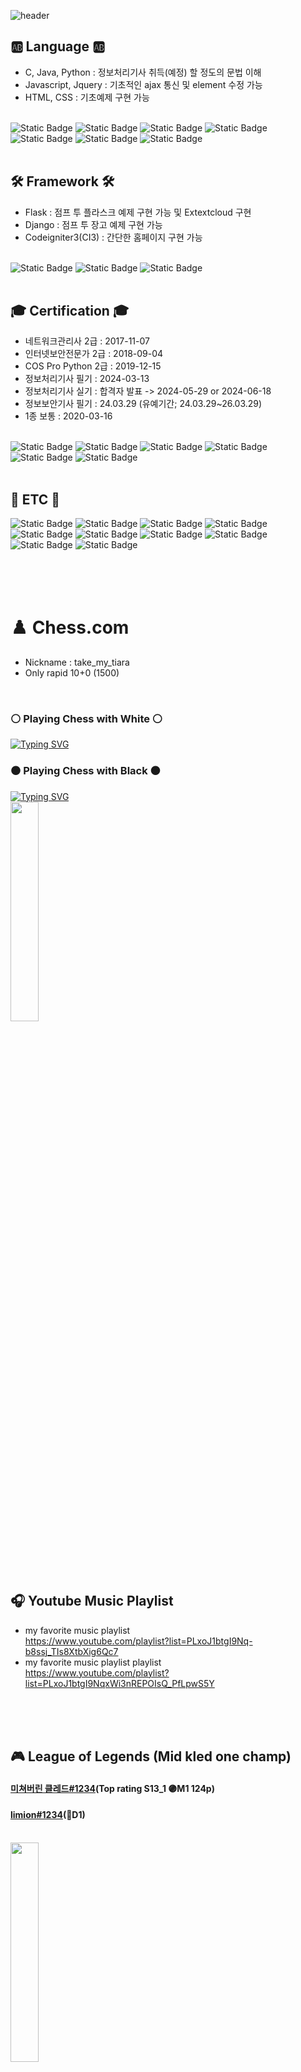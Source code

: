 ![header](https://capsule-render.vercel.app/api?type=venom&fontColor=black&height=300&section=header&stroke=9c5aec&text=aaaaaaaaaey&fontSize=90)


## 🆎 Language 🆎
 - C, Java, Python : 정보처리기사 취득(예정) 할 정도의 문법 이해
 - Javascript, Jquery : 기초적인 ajax 통신 및 element 수정 가능
 - HTML, CSS : 기초예제 구현 가능
<br><br>

![Static Badge](https://img.shields.io/badge/c-00599C?style=for-the-badge&logo=c&logoColor=white)
![Static Badge](https://img.shields.io/badge/java-007396?style=for-the-badge&logo=java&logoColor=white)
![Static Badge](https://img.shields.io/badge/python-5a9aec?style=for-the-badge&logo=python&logoColor=white)
![Static Badge](https://img.shields.io/badge/javascript-F7DF1E?style=for-the-badge&logo=javascript&logoColor=black)
![Static Badge](https://img.shields.io/badge/html5-e34f26?style=for-the-badge&logo=html5&logoColor=white)
![Static Badge](https://img.shields.io/badge/css-f8cdcd?style=for-the-badge&logo=css3&logoColor=black)
![Static Badge](https://img.shields.io/badge/jquery-d5e7b9?style=for-the-badge&logo=jquery&logoColor=black)
<br><br>

## 🛠️ Framework 🛠️
 - Flask : 점프 투 플라스크 예제 구현 가능 및 Extextcloud 구현
 - Django : 점프 투 장고 예제 구현 가능
 - Codeigniter3(CI3) : 간단한 홈페이지 구현 가능
<br><br>

![Static Badge](https://img.shields.io/badge/flask-blue?style=for-the-badge&logo=flask&logoColor=white)
![Static Badge](https://img.shields.io/badge/django-092E20?style=for-the-badge&logo=django&logoColor=white)
![Static Badge](https://img.shields.io/badge/codeigniter3-e34f26?style=for-the-badge&logo=codeigniter&logoColor=white)
<br><br>

## 🎓 Certification 🎓
 - 네트워크관리사 2급 : 2017-11-07
 - 인터넷보안전문가 2급 : 2018-09-04
 - COS Pro Python 2급 : 2019-12-15
 - 정보처리기사 필기 : 2024-03-13
 - 정보처리기사 실기 : 합격자 발표 -> 2024-05-29 or 2024-06-18
 - 정보보안기사 필기 : 24.03.29 (유예기간; 24.03.29~26.03.29)
 - 1종 보통 : 2020-03-16
<br><br>

![Static Badge](https://img.shields.io/badge/네트워크관리사_2급-d5e7b9?style=for-the-badge&logoColor=white)
![Static Badge](https://img.shields.io/badge/인터넷보안전문가_2급-b0d5f1?style=for-the-badge&logoColor=white)
![Static Badge](https://img.shields.io/badge/COS_Pro_Python_2급-b0d5f1?style=for-the-badge&logoColor=white)
![Static Badge](https://img.shields.io/badge/정보처리기사_필기-f8cdcd?style=for-the-badge&logoColor=white)
![Static Badge](https://img.shields.io/badge/정보보안기사_필기-eadeee?style=for-the-badge&logoColor=white)
![Static Badge](https://img.shields.io/badge/1종_보통-fef2b1?style=for-the-badge&logoColor=white)
<br><br>

## 🎸 ETC 🎸
![Static Badge](https://img.shields.io/badge/mysql-4479A1?style=for-the-badge&logo=mysql&logoColor=white)
![Static Badge](https://img.shields.io/badge/mariaDB-003545?style=for-the-badge&logo=mariaDB&logoColor=white)
![Static Badge](https://img.shields.io/badge/bootstrap-7952B3?style=for-the-badge&logo=bootstrap&logoColor=white)
![Static Badge](https://img.shields.io/badge/linux-FCC624?style=for-the-badge&logo=linux&logoColor=black)
![Static Badge](https://img.shields.io/badge/github-181717?style=for-the-badge&logo=github&logoColor=white)
![Static Badge](https://img.shields.io/badge/kali-2d3063?style=for-the-badge&logo=kalilinux&logoColor=white)
![Static Badge](https://img.shields.io/badge/ZAP-00549E?style=for-the-badge&logo=ZAP&logoColor=white)
![Static Badge](https://img.shields.io/badge/Redis-e34f26?style=for-the-badge&logo=Redis&logoColor=white)
![Static Badge](https://img.shields.io/badge/Apache_Tomcat-F8DC75?style=for-the-badge&logo=apachetomcat&logoColor=black)
![Static Badge](https://img.shields.io/badge/xampp-FB7A24?style=for-the-badge&logo=xampp&logoColor=white)

<br><br><br>
# ♟️ Chess.com
 - Nickname : take_my_tiara
 - Only rapid 10+0 (1500)
<br>

### ⚪ Playing Chess with White ⚪
[![Typing SVG](https://readme-typing-svg.demolab.com?font=Fira+Code&pause=1000&color=5c9747&random=false&width=435&lines=1.+Blackmar-Diemer+Gambit;2.+London+System;3.+Queen's+Gambit;4.+Queen's+Indian+Attack)](https://git.io/typing-svg)
<br>
### ⚫ Playing Chess with Black ⚫
[![Typing SVG](https://readme-typing-svg.demolab.com?font=Fira+Code&pause=1000&color=5c9747&random=false&width=435&lines=1.+King's+Knight+Opening:Normal+Var;2.+Sicillian+Defense:Old+Sicilian;3.+Modern+Defense;4.+Italian+Game:Two+Knights+Defense)](https://git.io/typing-svg)
<br>
<img src="https://github.com/limtaehyi/limtaehyi/assets/28758809/9242241b-482e-4405-b054-e8000287cc38" width="30%" height="30%"/>


<br><br><br>
## 🎧 Youtube Music Playlist
 - my favorite music playlist<br>
https://www.youtube.com/playlist?list=PLxoJ1btgI9Nq-b8ssj_TIs8XtbXig6Qc7
 - my favorite music playlist playlist<br>
https://www.youtube.com/playlist?list=PLxoJ1btgI9NqxWi3nREPOIsQ_PfLpwS5Y


<br><br><br>
## 🎮 League of Legends (Mid kled one champ)
#### [미쳐버린 클레드#1234](https://www.deeplol.gg/summoner/KR/%EB%AF%B8%EC%B3%90%EB%B2%84%EB%A6%B0%20%ED%81%B4%EB%A0%88%EB%93%9C-1234)(Top rating S13_1 🟣M1 124p)
#### [limion#1234](https://www.deeplol.gg/summoner/KR/limion-1234)(🔵D1)
<br>
<img src="https://github.com/limtaehyi/limtaehyi/assets/28758809/bf92aee6-1d4a-442e-8a94-806c4b61dbf0" width="30%" height="30%"/>


